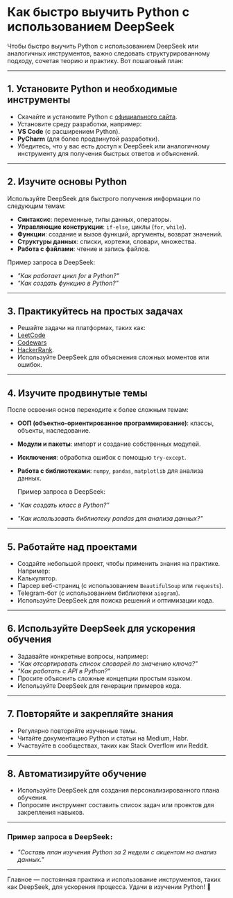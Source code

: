 # Как быстро выучить Python с использованием DeepSeek

Чтобы быстро выучить Python с использованием DeepSeek или аналогичных инструментов, важно следовать структурированному подходу, сочетая теорию и практику. Вот пошаговый план:

---

## 1. **Установите Python и необходимые инструменты**

- Скачайте и установите Python с [официального сайта](https://www.python.org/).
- Установите среду разработки, например:
- **VS Code** (с расширением Python).
- **PyCharm** (для более продвинутой разработки).
- Убедитесь, что у вас есть доступ к DeepSeek или аналогичному инструменту для получения быстрых ответов и объяснений.

---

## 2. **Изучите основы Python**

   Используйте DeepSeek для быстрого получения информации по следующим темам:

- **Синтаксис**: переменные, типы данных, операторы.
- **Управляющие конструкции**: `if-else`, циклы (`for`, `while`).
- **Функции**: создание и вызов функций, аргументы, возврат значений.
- **Структуры данных**: списки, кортежи, словари, множества.
- **Работа с файлами**: чтение и запись файлов.

Пример запроса в DeepSeek:

- *"Как работает цикл for в Python?"*
- *"Как создать функцию в Python?"*

---

## 3. **Практикуйтесь на простых задачах**

- Решайте задачи на платформах, таких как:
- [LeetCode](https://leetcode.com/)
- [Codewars](https://www.codewars.com/)
- [HackerRank](https://www.hackerrank.com/domains/tutorials/10-days-of-python).
- Используйте DeepSeek для объяснения сложных моментов или ошибок.

---

## 4. **Изучите продвинутые темы**

После освоения основ переходите к более сложным темам:

- **ООП (объектно-ориентированное программирование)**: классы, объекты, наследование.
- **Модули и пакеты**: импорт и создание собственных модулей.
- **Исключения**: обработка ошибок с помощью `try-except`.
- **Работа с библиотеками**: `numpy`, `pandas`, `matplotlib` для анализа данных.

   Пример запроса в DeepSeek:

- *"Как создать класс в Python?"*
- *"Как использовать библиотеку pandas для анализа данных?"*

---

## 5. **Работайте над проектами**

- Создайте небольшой проект, чтобы применить знания на практике. Например:
- Калькулятор.
- Парсер веб-страниц (с использованием `BeautifulSoup` или `requests`).
- Telegram-бот (с использованием библиотеки `aiogram`).
- Используйте DeepSeek для поиска решений и оптимизации кода.

---

## 6. **Используйте DeepSeek для ускорения обучения**

- Задавайте конкретные вопросы, например:
- *"Как отсортировать список словарей по значению ключа?"*
- *"Как работать с API в Python?"*
- Просите объяснить сложные концепции простым языком.
- Используйте DeepSeek для генерации примеров кода.

---

## 7. **Повторяйте и закрепляйте знания**

- Регулярно повторяйте изученные темы.
- Читайте документацию Python и статьи на Medium, Habr.
- Участвуйте в сообществах, таких как Stack Overflow или Reddit.

---

## 8. **Автоматизируйте обучение**

- Используйте DeepSeek для создания персонализированного плана обучения.
- Попросите инструмент составить список задач или проектов для закрепления навыков.

---

### Пример запроса в DeepSeek`:`

- *"Составь план изучения Python за 2 недели с акцентом на анализ данных."*

---

Главное — постоянная практика и использование инструментов, таких как DeepSeek, для ускорения процесса. Удачи в изучении Python! 🚀
